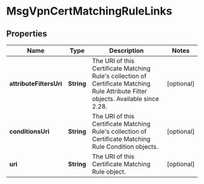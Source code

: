 

# MsgVpnCertMatchingRuleLinks


## Properties

| Name | Type | Description | Notes |
|------------ | ------------- | ------------- | -------------|
|**attributeFiltersUri** | **String** | The URI of this Certificate Matching Rule&#39;s collection of Certificate Matching Rule Attribute Filter objects. Available since 2.28. |  [optional] |
|**conditionsUri** | **String** | The URI of this Certificate Matching Rule&#39;s collection of Certificate Matching Rule Condition objects. |  [optional] |
|**uri** | **String** | The URI of this Certificate Matching Rule object. |  [optional] |



